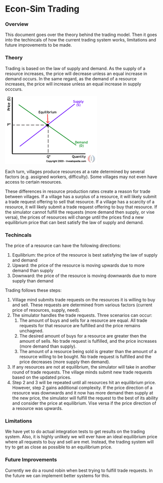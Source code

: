 # Econ-Sim Trading

### Overview
This document goes over the theory behind the trading model. Then it goes into the techincals of how the current trading system works, limitations and future improvements to be made.

### Theory
Trading is based on the law of supply and demand. As the supply of a resource increases, the price will decrease unless an equal increase in demand occurs. In the same regard, as the demand of a resource increases, the price will increase unless an equal increase in supply occcurs.

![alt text](/images/supply_and_demand_graph.gif "Supply and Demand")

Each turn, villages produce resources at a rate determined by several factors (e.g. assigned workers, difficulty). Some villages may not even have access to certain resources.

These differences in resource production rates create a reason for trade between villages. If a village has a surplus of a resource, it will likely submit a trade request offering to sell that resource. If a village has a scarcity of a resource, it will likely submit a trade request offering to buy that resource. If the simulator cannot fulfill the requests (more demand then supply, or vise versa), the prices of resources will change until the prices find a new equilibrium price that can best satisfy the law of supply and demand.

### Techincals
The price of a resource can have the following directions:
1. Equilibrium: the price of the resource is best satisfying the law of supply and demand
2. Upward: the price of the resource is moving upwards due to more demand than supply
3. Downward: the price of the resource is moving downwards due to more supply than demand

Trading follows these steps:
1. Village mind submits trade requests on the resources it is willing to buy and sell. These requests are determined from various factors (current price of resources, supply, need).
2. The simulator handles the trade requests. Three scenarios can occur: 
	1. The amount of buys and sells for a resource are equal. All trade requests for that resource are fulfilled and the price remains unchagned.
	2. The desired amount of buys for a resource are greater then the amount of sells. No trade request is fulfilled, and the price increases (more demand than supply).
	3. The amount of a resource being sold is greater than the amount of a resource willing to be bought. No trade request is fulfilled and the price decreases (more supply then demand).
3. If any resources are not at equilibrium, the simulator will take in another round of trade requests. The village minds submit new trade requests based on the updated prices.
4. Step 2 and 3 will be repeated until all resources hit an equilibrium price. However, step 2 gains additional complexity. If the price direction of a resource was downwards and it now has more demand then supply at the new price, the simulator will fulfill the request to the best of its ability and consider the price at equilibrium. Vise versa if the price direction of a resource was upwards.

### Limitations
We have yet to do actual integration tests to get results on the trading system. Also, it is highly unlikely we will ever have an ideal equilibrium price where all requests to buy and sell are met. Instead, the trading system will try to get as close as possible to an equilibrium price.

### Future Improvements
Currently we do a round robin when best trying to fulfill trade requests. In the future we can implement better systems for this.